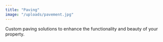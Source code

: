 ```yaml
---
title: "Paving"
image: "/uploads/pavement.jpg"
---
```


Custom paving solutions to enhance the functionality and beauty of your property.
